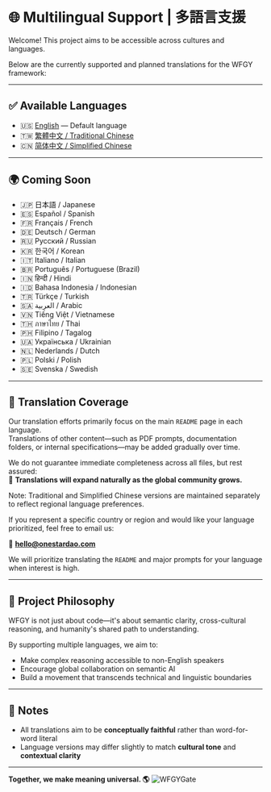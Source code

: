 # 🌐 Multilingual Support | 多語言支援

Welcome! This project aims to be accessible across cultures and languages.

Below are the currently supported and planned translations for the WFGY framework:

---

## ✅ Available Languages

- 🇺🇸 [English](./README.md) — Default language  
- 🇹🇼 [繁體中文 / Traditional Chinese](./README_Tw.md)  
- 🇨🇳 [简体中文 / Simplified Chinese](./README_Cn.md)

---

## 🌍 Coming Soon

- 🇯🇵 日本語 / Japanese  
- 🇪🇸 Español / Spanish  
- 🇫🇷 Français / French  
- 🇩🇪 Deutsch / German  
- 🇷🇺 Русский / Russian  
- 🇰🇷 한국어 / Korean  
- 🇮🇹 Italiano / Italian  
- 🇧🇷 Português / Portuguese (Brazil)  
- 🇮🇳 हिन्दी / Hindi  
- 🇮🇩 Bahasa Indonesia / Indonesian  
- 🇹🇷 Türkçe / Turkish  
- 🇸🇦 العربية / Arabic  
- 🇻🇳 Tiếng Việt / Vietnamese  
- 🇹🇭 ภาษาไทย / Thai  
- 🇵🇭 Filipino / Tagalog  
- 🇺🇦 Українська / Ukrainian  
- 🇳🇱 Nederlands / Dutch  
- 🇵🇱 Polski / Polish  
- 🇸🇪 Svenska / Swedish

---

## 📝 Translation Coverage

Our translation efforts primarily focus on the main `README` page in each language.  
Translations of other content—such as PDF prompts, documentation folders, or internal specifications—may be added gradually over time.

We do not guarantee immediate completeness across all files, but rest assured:  
🌱 **Translations will expand naturally as the global community grows.**

Note: Traditional and Simplified Chinese versions are maintained separately to reflect regional language preferences.

If you represent a specific country or region and would like your language prioritized, feel free to email us:

📩 **hello@onestardao.com**

We will prioritize translating the `README` and major prompts for your language when interest is high.

---

## 🧭 Project Philosophy

WFGY is not just about code—it's about semantic clarity, cross-cultural reasoning, and humanity's shared path to understanding.

By supporting multiple languages, we aim to:

- Make complex reasoning accessible to non-English speakers  
- Encourage global collaboration on semantic AI  
- Build a movement that transcends technical and linguistic boundaries

---

## 📌 Notes

- All translations aim to be **conceptually faithful** rather than word-for-word literal  
- Language versions may differ slightly to match **cultural tone** and **contextual clarity**

---

**Together, we make meaning universal. 🌎**
![WFGYGate](https://github.com/user-attachments/assets/e9f6e7fb-69b3-4be9-9fa4-d103ef5cd522)


